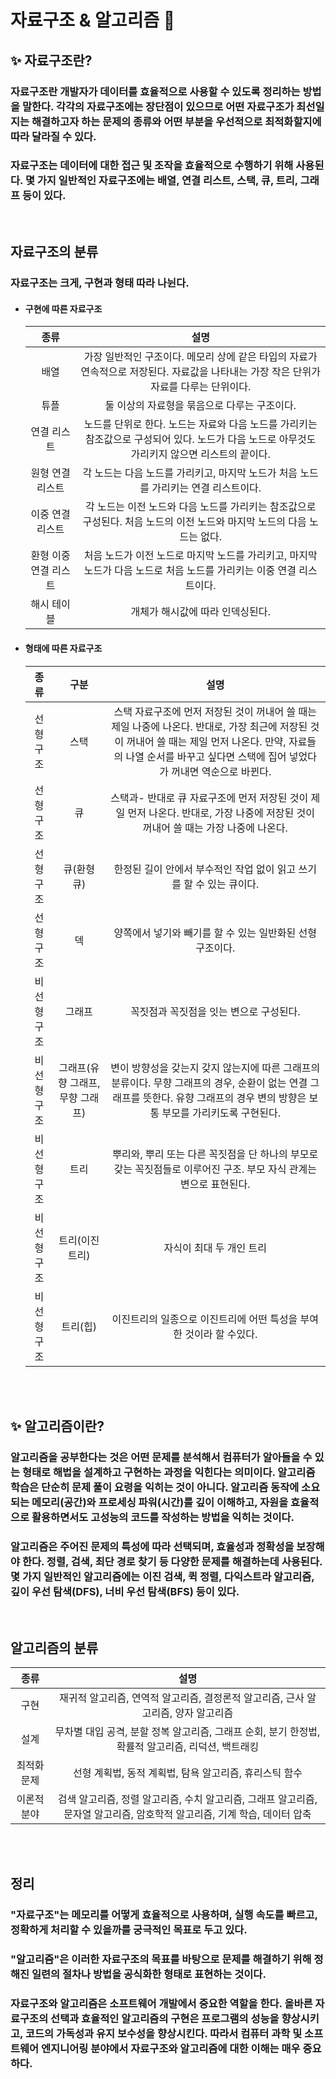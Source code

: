 # 자료구조 & 알고리즘 :dart:

## :sparkles: 자료구조란? 

### 자료구조란 개발자가 데이터를 효율적으로 사용할 수 있도록 정리하는 방법을 말한다. 각각의 자료구조에는 장단점이 있으므로 어떤 자료구조가 최선일지는 해결하고자 하는 문제의 종류와 어떤 부분을 우선적으로 최적화할지에 따라 달라질 수 있다. 
### 자료구조는 데이터에 대한 접근 및 조작을 효율적으로 수행하기 위해 사용된다. 몇 가지 일반적인 자료구조에는 배열, 연결 리스트, 스택, 큐, 트리, 그래프 등이 있다.

<br/>

## 자료구조의 분류

### 자료구조는 크게, 구현과 형태 따라 나뉜다.

- #### 구현에 따른 자료구조
  |종류|설명|
  |:------:|:---:|
  |배열|가장 일반적인 구조이다. 메모리 상에 같은 타입의 자료가 연속적으로 저장된다. 자료값을 나타내는 가장 작은 단위가 자료를 다루는 단위이다.|
  |튜플|둘 이상의 자료형을 묶음으로 다루는 구조이다.|
  |연결 리스트	|노드를 단위로 한다. 노드는 자료와 다음 노드를 가리키는 참조값으로 구성되어 있다. 노드가 다음 노드로 아무것도 가리키지 않으면 리스트의 끝이다.|
  |원형 연결 리스트|각 노드는 다음 노드를 가리키고, 마지막 노드가 처음 노드를 가리키는 연결 리스트이다.|
  |이중 연결 리스트|각 노드는 이전 노드와 다음 노드를 가리키는 참조값으로 구성된다. 처음 노드의 이전 노드와 마지막 노드의 다음 노드는 없다.|
  |환형 이중 연결 리스트|처음 노드가 이전 노드로 마지막 노드를 가리키고, 마지막 노드가 다음 노드로 처음 노드를 가리키는 이중 연결 리스트이다.|
  |해시 테이블	|개체가 해시값에 따라 인덱싱된다.|

- #### 형태에 따른 자료구조
  |종류|구분|설명|
  |:------------:|:---:|:---:|
  |선형 구조|스택|스택 자료구조에 먼저 저장된 것이 꺼내어 쓸 때는 제일 나중에 나온다. 반대로, 가장 최근에 저장된 것이 꺼내어 쓸 때는 제일 먼저 나온다. 만약, 자료들의 나열 순서를 바꾸고 싶다면 스택에 집어 넣었다가 꺼내면 역순으로 바뀐다.|
  |선형 구조	|큐|스택과- 반대로 큐 자료구조에 먼저 저장된 것이 제일 먼저 나온다. 반대로, 가장 나중에 저장된 것이 꺼내어 쓸 때는 가장 나중에 나온다.|
  |선형 구조	|큐(환형 큐)|한정된 길이 안에서 부수적인 작업 없이 읽고 쓰기를 할 수 있는 큐이다.|
  |선형 구조|덱|양쪽에서 넣기와 빼기를 할 수 있는 일반화된 선형 구조이다.|
  |비선형 구조|그래프|꼭짓점과 꼭짓점을 잇는 변으로 구성된다.|
  |비선형 구조|그래프(유향 그래프,무향 그래프)|변이 방향성을 갖는지 갖지 않는지에 따른 그래프의 분류이다. 무향 그래프의 경우, 순환이 없는 연결 그래프를 뜻한다. 유향 그래프의 경우 변의 방향은 보통 부모를 가리키도록 구현된다.|
  |비선형 구조	|트리|뿌리와, 뿌리 또는 다른 꼭짓점을 단 하나의 부모로 갖는 꼭짓점들로 이루어진 구조. 부모 자식 관계는 변으로 표현된다.|
  |비선형 구조	|트리(이진트리)|자식이 최대 두 개인 트리|
  |비선형 구조	|트리(힙)|이진트리의 일종으로 이진트리에 어떤 특성을 부여한 것이라 할 수있다.|

  <br/><br/>

## :sparkles: 알고리즘이란? 

### 알고리즘을 공부한다는 것은 어떤 문제를 분석해서 컴퓨터가 알아들을 수 있는 형태로 해법을 설계하고 구현하는 과정을 익힌다는 의미이다. 알고리즘 학습은 단순히 문제 풀이 요령을 익히는 것이 아니다. 알고리즘 동작에 소요되는 메모리(공간)와 프로세싱 파워(시간)를 깊이 이해하고, 자원을 효율적으로 활용하면서도 고성능의 코드를 작성하는 방법을 익히는 것이다.
### 알고리즘은 주어진 문제의 특성에 따라 선택되며, 효율성과 정확성을 보장해야 한다. 정렬, 검색, 최단 경로 찾기 등 다양한 문제를 해결하는데 사용된다. 몇 가지 일반적인 알고리즘에는 이진 검색, 퀵 정렬, 다익스트라 알고리즘, 깊이 우선 탐색(DFS), 너비 우선 탐색(BFS) 등이 있다.

<br/>

## 알고리즘의 분류 
  |종류|설명|
  |:------:|:---:|
  |구현|재귀적 알고리즘, 연역적 알고리즘, 결정론적 알고리즘, 근사 알고리즘, 양자 알고리즘|
  |설계|무차별 대입 공격, 분할 정복 알고리즘, 그래프 순회, 분기 한정법, 확률적 알고리즘, 리덕션, 백트래킹|
  |최적화 문제|선형 계획법, 동적 계획법, 탐욕 알고리즘, 휴리스틱 함수|
  |이론적 분야|검색 알고리즘, 정렬 알고리즘, 수치 알고리즘, 그래프 알고리즘, 문자열 알고리즘, 암호학적 알고리즘, 기계 학습, 데이터 압축|

<br/><br/>

## 정리

### "자료구조"는 메모리를 어떻게 효율적으로 사용하며, 실행 속도를 빠르고, 정확하게 처리할 수 있을까를 궁극적인 목표로 두고 있다.
### "알고리즘"은 이러한 자료구조의 목표를 바탕으로 문제를 해결하기 위해 정해진 일련의 절차나 방법을 공식화한 형태로 표현하는 것이다.
### 자료구조와 알고리즘은 소프트웨어 개발에서 중요한 역할을 한다. 올바른 자료구조의 선택과 효율적인 알고리즘의 구현은 프로그램의 성능을 향상시키고, 코드의 가독성과 유지 보수성을 향상시킨다. 따라서 컴퓨터 과학 및 소프트웨어 엔지니어링 분야에서 자료구조와 알고리즘에 대한 이해는 매우 중요하다.
